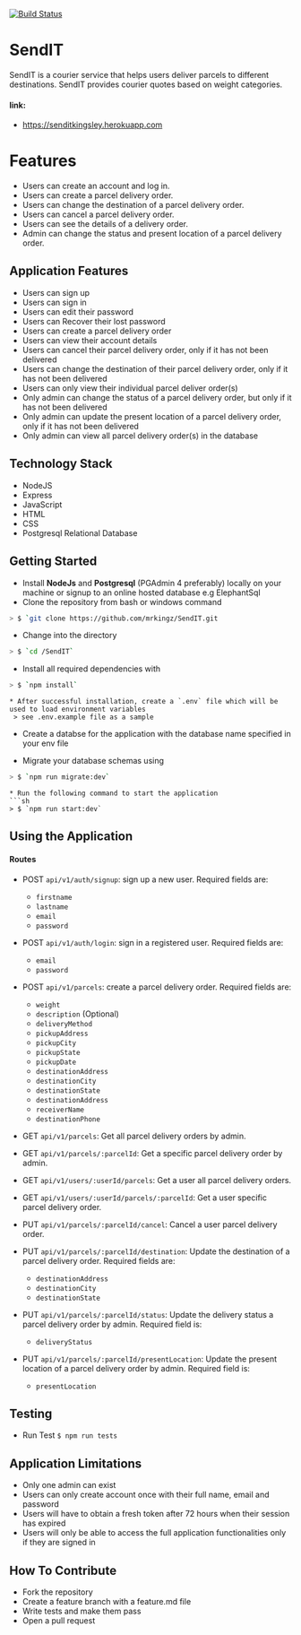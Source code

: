 [![Build Status](https://travis-ci.com/mrkingz/SendIT.svg?branch=develop)](https://travis-ci.com/mrkingz/SendIT)


# SendIT
SendIT is a courier service that helps users deliver parcels to different destinations. SendIT
provides courier quotes based on weight categories.

#### link: 
- https://senditkingsley.herokuapp.com

# Features
- Users can create an account and log in.
- Users can create a parcel delivery order.
- Users can change the destination of a parcel delivery order.
- Users can cancel a parcel delivery order.
- Users can see the details of a delivery order.
- Admin can change the status and present location of a parcel delivery order.

## Application Features
- Users can sign up
- Users can sign in
- Users can edit their password
- Users can Recover their lost password
- Users can create a parcel delivery order
- Users can view their  account details
- Users can cancel their parcel delivery order, only if it has not been delivered
- Users can change the destination of their parcel delivery order, only if it has not been delivered
- Users can only view their individual parcel deliver order(s)
- Only admin can change the status of a parcel delivery order, but only if it has not been delivered
- Only admin can update the present location of a parcel delivery order, only if it has not been delivered
- Only admin can view all parcel delivery order(s) in the database


## Technology Stack
* NodeJS
* Express
* JavaScript
* HTML
* CSS
* Postgresql Relational Database

## Getting Started
* Install **NodeJs** and **Postgresql** (PGAdmin 4 preferably) locally on your machine or signup to an online hosted database e.g ElephantSql
* Clone the repository from bash or windows command
```sh
> $ `git clone https://github.com/mrkingz/SendIT.git
```

* Change into the directory
```sh
> $ `cd /SendIT`
```
 
* Install all required dependencies with
```sh
> $ `npm install`
```

```
* After successful installation, create a `.env` file which will be used to load environment variables 
 > see .env.example file as a sample
 ```

* Create a databse for the application with the database name specified in your env file

* Migrate your database schemas using
```sh
> $ `npm run migrate:dev`
```
 
```
* Run the following command to start the application
```sh
> $ `npm run start:dev`
```


## Using the Application
#### Routes
* POST `api/v1/auth/signup`: sign up a new user. Required fields are:
  - `firstname`
  - `lastname`
  - `email`
  - `password`
  
* POST `api/v1/auth/login`: sign in a registered user. Required fields are:
  - `email`
  - `password`
  
* POST `api/v1/parcels`: create a parcel delivery order. Required fields are:
  - `weight`
  - `description` (Optional)
  - `deliveryMethod`
  - `pickupAddress`
  - `pickupCity`
  - `pickupState`
  - `pickupDate`
  - `destinationAddress`
  - `destinationCity`
  - `destinationState`
  - `destinationAddress`
  - `receiverName`
  - `destinationPhone`
  
* GET `api/v1/parcels`: Get all parcel delivery orders by admin.

* GET `api/v1/parcels/:parcelId`: Get a specific parcel delivery order by admin.

* GET `api/v1/users/:userId/parcels`: Get a user all parcel delivery orders.

* GET `api/v1/users/:userId/parcels/:parcelId`: Get a user specific parcel delivery order.

* PUT `api/v1/parcels/:parcelId/cancel`: Cancel a user parcel delivery order.

* PUT `api/v1/parcels/:parcelId/destination`: Update the destination of a parcel delivery order. Required fields are:
  - `destinationAddress`
  - `destinationCity`
  - `destinationState`

* PUT `api/v1/parcels/:parcelId/status`: Update the delivery status a parcel delivery order by admin. Required field is:
  - `deliveryStatus`

* PUT `api/v1/parcels/:parcelId/presentLocation`: Update the present location of a parcel delivery order by admin. Required field is:
  - `presentLocation`


## Testing
* Run Test `$ npm run tests`

## Application Limitations
* Only one admin can exist
* Users can only create account once with their full name, email and password
* Users will have to obtain a fresh token after 72 hours when their session has expired
* Users will only be able to access the full application functionalities only if they are signed in

## How To Contribute
* Fork the repository
* Create a feature branch with a feature.md file
* Write tests and make them pass
* Open a pull request
